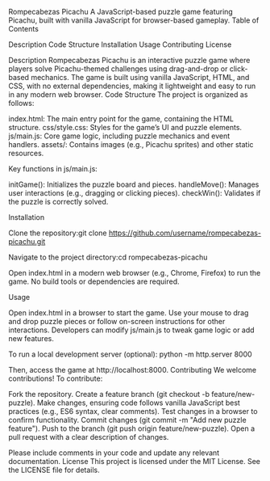 Rompecabezas Picachu
A JavaScript-based puzzle game featuring Picachu, built with vanilla JavaScript for browser-based gameplay.
Table of Contents

Description
Code Structure
Installation
Usage
Contributing
License

Description
Rompecabezas Picachu is an interactive puzzle game where players solve Picachu-themed challenges using drag-and-drop or click-based mechanics. The game is built using vanilla JavaScript, HTML, and CSS, with no external dependencies, making it lightweight and easy to run in any modern web browser.
Code Structure
The project is organized as follows:

index.html: The main entry point for the game, containing the HTML structure.
css/style.css: Styles for the game’s UI and puzzle elements.
js/main.js: Core game logic, including puzzle mechanics and event handlers.
assets/: Contains images (e.g., Picachu sprites) and other static resources.

Key functions in js/main.js:

initGame(): Initializes the puzzle board and pieces.
handleMove(): Manages user interactions (e.g., dragging or clicking pieces).
checkWin(): Validates if the puzzle is correctly solved.

Installation

Clone the repository:git clone https://github.com/username/rompecabezas-picachu.git


Navigate to the project directory:cd rompecabezas-picachu


Open index.html in a modern web browser (e.g., Chrome, Firefox) to run the game. No build tools or dependencies are required.

Usage

Open index.html in a browser to start the game.
Use your mouse to drag and drop puzzle pieces or follow on-screen instructions for other interactions.
Developers can modify js/main.js to tweak game logic or add new features.

To run a local development server (optional):
python -m http.server 8000

Then, access the game at http://localhost:8000.
Contributing
We welcome contributions! To contribute:

Fork the repository.
Create a feature branch (git checkout -b feature/new-puzzle).
Make changes, ensuring code follows vanilla JavaScript best practices (e.g., ES6 syntax, clear comments).
Test changes in a browser to confirm functionality.
Commit changes (git commit -m "Add new puzzle feature").
Push to the branch (git push origin feature/new-puzzle).
Open a pull request with a clear description of changes.

Please include comments in your code and update any relevant documentation.
License
This project is licensed under the MIT License. See the LICENSE file for details.
